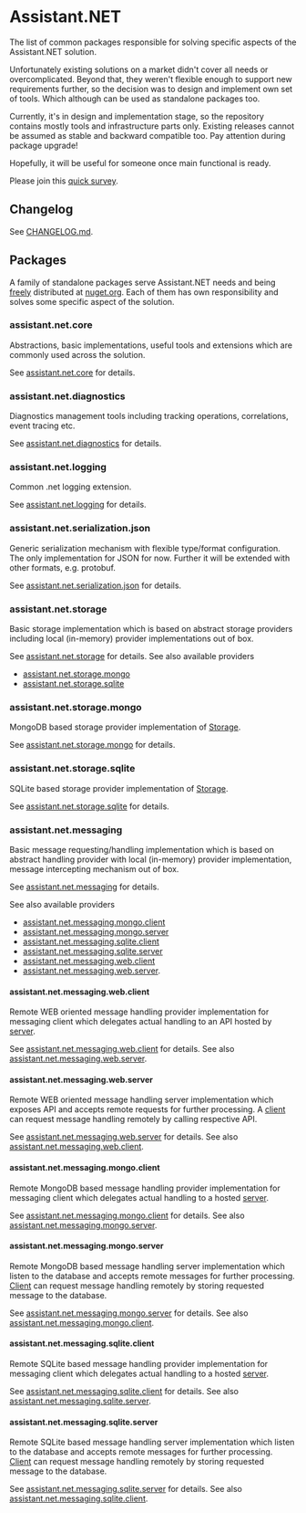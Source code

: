 # Assistant.NET

The list of common packages responsible for solving specific aspects of the Assistant.NET solution.

Unfortunately existing solutions on a market didn't cover all needs or overcomplicated.
Beyond that, they weren't flexible enough to support new requirements further,
so the decision was to design and implement own set of tools.
Which although can be used as standalone packages too.

Currently, it's in design and implementation stage, so the repository contains mostly tools
and infrastructure parts only.
Existing releases cannot be assumed as stable and backward compatible too.
Pay attention during package upgrade!

Hopefully, it will be useful for someone once main functional is ready.

Please join this [quick survey](https://forms.gle/eB3sN5Mw76WMpT6w5).

## Changelog

See [CHANGELOG.md](CHANGELOG.md).

## Packages

A family of standalone packages serve Assistant.NET needs and being [freely](license) distributed
at [nuget.org](https://nuget.org). Each of them has own responsibility and solves some specific aspect of the solution.

### assistant.net.core

Abstractions, basic implementations, useful tools and extensions which are commonly used across the solution.

See [assistant.net.core](src/Core/README.md) for details.

### assistant.net.diagnostics

Diagnostics management tools including tracking operations, correlations, event tracing etc.

See [assistant.net.diagnostics](src/Diagnostics/README.md) for details.

### assistant.net.logging

Common .net logging extension.

See [assistant.net.logging](src/Logging/README.md) for details.

### assistant.net.serialization.json

Generic serialization mechanism with flexible type/format configuration.
The only implementation for JSON for now. Further it will be extended with other formats, e.g. protobuf.

See [assistant.net.serialization.json](src/Serialization.Json/README.md) for details.

### assistant.net.storage

Basic storage implementation which is based on abstract storage providers including
local (in-memory) provider implementations out of box.

See [assistant.net.storage](src/Storage/README.md) for details.
See also available providers

- [assistant.net.storage.mongo](../Storage.Mongo/README.md)
- [assistant.net.storage.sqlite](../Storage.Sqlite/README.md)

### assistant.net.storage.mongo

MongoDB based storage provider implementation of [Storage](#assistantnetstorage).

See [assistant.net.storage.mongo](src/Storage.Mongo/README.md) for details.

### assistant.net.storage.sqlite

SQLite based storage provider implementation of [Storage](#assistantnetstorage).

See [assistant.net.storage.sqlite](src/Storage.Sqlite/README.md) for details.

### assistant.net.messaging

Basic message requesting/handling implementation which is based on abstract handling provider
with local (in-memory) provider implementation, message intercepting mechanism out of box.

See [assistant.net.messaging](src/Messaging/README.md) for details.

See also available providers

- [assistant.net.messaging.mongo.client](../Messaging.Mongo.Client/README.md)
- [assistant.net.messaging.mongo.server](../Messaging.Mongo.Server/README.md)
- [assistant.net.messaging.sqlite.client](../Messaging.Sqlite.Client/README.md)
- [assistant.net.messaging.sqlite.server](../Messaging.Sqlite.Server/README.md)
- [assistant.net.messaging.web.client](../Messaging.Web.Client/README.md)
- [assistant.net.messaging.web.server](../Messaging.Web.Server/README.md).

#### assistant.net.messaging.web.client

Remote WEB oriented message handling provider implementation for messaging client which delegates actual handling
to an API hosted by [server](#assistantnetmessagingwebserver).

See [assistant.net.messaging.web.client](src/Messaging.Web.Client/README.md) for details.
See also [assistant.net.messaging.web.server](src/Messaging.Web.Server/README.md).

#### assistant.net.messaging.web.server

Remote WEB oriented message handling server implementation which exposes API and accepts remote requests for further processing.
A [client](#assistantnetmessagingwebclient) can request message handling remotely by calling respective API.

See [assistant.net.messaging.web.server](src/Messaging.Web.Server/README.md) for details.
See also [assistant.net.messaging.web.client](src/Messaging.Web.Client/README.md).

#### assistant.net.messaging.mongo.client

Remote MongoDB based message handling provider implementation for messaging client which delegates actual handling
to a hosted [server](#assistantnetmessagingmongoserver).

See [assistant.net.messaging.mongo.client](src/Messaging.Mongo.Client/README.md) for details.
See also [assistant.net.messaging.mongo.server](src/Messaging.Mongo.Server/README.md).

#### assistant.net.messaging.mongo.server

Remote MongoDB based message handling server implementation which listen to the database and accepts remote messages
for further processing. [Client](#assistantnetmessagingmongoclient) can request message handling remotely
by storing requested message to the database.

See [assistant.net.messaging.mongo.server](src/Messaging.Mongo.Server/README.md) for details.
See also [assistant.net.messaging.mongo.client](src/Messaging.Mongo.Client/README.md).

#### assistant.net.messaging.sqlite.client

Remote SQLite based message handling provider implementation for messaging client which delegates actual handling
to a hosted [server](#assistantnetmessagingsqliteserver).

See [assistant.net.messaging.sqlite.client](src/Messaging.Sqlite.Client/README.md) for details.
See also [assistant.net.messaging.sqlite.server](src/Messaging.Sqlite.Server/README.md).

#### assistant.net.messaging.sqlite.server

Remote SQLite based message handling server implementation which listen to the database and accepts remote messages
for further processing. [Client](#assistantnetmessagingsqliteclient) can request message handling remotely
by storing requested message to the database.

See [assistant.net.messaging.sqlite.server](src/Messaging.Sqlite.Server/README.md) for details.
See also [assistant.net.messaging.sqlite.client](src/Messaging.Sqlite.Client/README.md).
